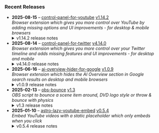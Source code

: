 ### Recent Releases

<!-- RECENT_RELEASES -->
<ul>
<li>
  <strong>2025-08-15</strong> – <a href="https://github.com/insin/control-panel-for-youtube">control-panel-for-youtube</a> <a href="https://github.com/insin/control-panel-for-youtube/releases/tag/v1.14.2">v1.14.2</a>
  <div><em>Browser extension which gives you more control over YouTube by adding missing options and UI improvements - for desktop &amp; mobile browsers</em></div>
  <details><summary>v1.14.2 release notes</summary><h2>Changes</h2>
<ul>
<li>The toolbar button now updates to indicate when the Enabled option is off</li>
<li>Translated the Japanese version of the extension name</li>
<li>Hide new individual Short grid item in Home on desktop</li>
<li>Fixed hiding Upcoming videos in Home on desktop, using the new thumbnail format</li>
<li>Fixed adding CSS when a new tab is left open in the background for a while</li>
</ul>
<h2>Availability</h2>
<p>New versions have to be reviewed and approved for each browser before they're available to install or upgrade to.</p>
<p>This version is available for the following browsers:</p>
<p><a href="https://apps.apple.com/app/id6478456678?platform=mac" title="Safari on macOS" rel="nofollow"><img src="https://private-user-images.githubusercontent.com/226692/407980194-5521baec-f246-4a91-9615-ef602e3743b5.png?jwt=eyJ0eXAiOiJKV1QiLCJhbGciOiJIUzI1NiJ9.eyJpc3MiOiJnaXRodWIuY29tIiwiYXVkIjoicmF3LmdpdGh1YnVzZXJjb250ZW50LmNvbSIsImtleSI6ImtleTUiLCJleHAiOjE3NTUyNzc4NjksIm5iZiI6MTc1NTI3NzU2OSwicGF0aCI6Ii8yMjY2OTIvNDA3OTgwMTk0LTU1MjFiYWVjLWYyNDYtNGE5MS05NjE1LWVmNjAyZTM3NDNiNS5wbmc_WC1BbXotQWxnb3JpdGhtPUFXUzQtSE1BQy1TSEEyNTYmWC1BbXotQ3JlZGVudGlhbD1BS0lBVkNPRFlMU0E1M1BRSzRaQSUyRjIwMjUwODE1JTJGdXMtZWFzdC0xJTJGczMlMkZhd3M0X3JlcXVlc3QmWC1BbXotRGF0ZT0yMDI1MDgxNVQxNzA2MDlaJlgtQW16LUV4cGlyZXM9MzAwJlgtQW16LVNpZ25hdHVyZT00YzExMWY2NDM4NGM4ZmJhY2YxYmY0OWQxYzJlM2I3YmIzNzE2ZjhkZmI0MThhZjYzNzNjZTYxNDgwZGE5Njg5JlgtQW16LVNpZ25lZEhlYWRlcnM9aG9zdCJ9.uDRxs2qrVz1zlfPUuJYPZO3sEjLdU7yrSuDlGcoCcUA" alt="Safari on macOS)" content-type-secured-asset="image/png" secured-asset-link="" style="max-width: 100%;"></a> <a href="https://apps.apple.com/app/id6478456678?platform=iphone" title="Safari on iOS" rel="nofollow"><img src="https://private-user-images.githubusercontent.com/226692/407979936-2370f4ea-3362-4b75-b52d-0e99dcae13f6.png?jwt=eyJ0eXAiOiJKV1QiLCJhbGciOiJIUzI1NiJ9.eyJpc3MiOiJnaXRodWIuY29tIiwiYXVkIjoicmF3LmdpdGh1YnVzZXJjb250ZW50LmNvbSIsImtleSI6ImtleTUiLCJleHAiOjE3NTUyNzc4NjksIm5iZiI6MTc1NTI3NzU2OSwicGF0aCI6Ii8yMjY2OTIvNDA3OTc5OTM2LTIzNzBmNGVhLTMzNjItNGI3NS1iNTJkLTBlOTlkY2FlMTNmNi5wbmc_WC1BbXotQWxnb3JpdGhtPUFXUzQtSE1BQy1TSEEyNTYmWC1BbXotQ3JlZGVudGlhbD1BS0lBVkNPRFlMU0E1M1BRSzRaQSUyRjIwMjUwODE1JTJGdXMtZWFzdC0xJTJGczMlMkZhd3M0X3JlcXVlc3QmWC1BbXotRGF0ZT0yMDI1MDgxNVQxNzA2MDlaJlgtQW16LUV4cGlyZXM9MzAwJlgtQW16LVNpZ25hdHVyZT02MjQyMmMzZWFiNjEzY2YwMDk5YmU5NTdhYjBmNWJkYjc5MDZhNjk4YjRhODU4NDlhN2E4M2ZjNzU5ODEyMGM0JlgtQW16LVNpZ25lZEhlYWRlcnM9aG9zdCJ9.anHnO8O4RmobWpscLbFmJgs_hZrgB4-4wN42Zhpvik8" alt="Safari on iOS" content-type-secured-asset="image/png" secured-asset-link="" style="max-width: 100%;"></a> <a href="https://chromewebstore.google.com/detail/control-panel-for-youtube/lodcanccmfbpjjpnngindkkmiehimile" title="Chrome and Chromium-based browsers" rel="nofollow"><img src="https://private-user-images.githubusercontent.com/226692/307584913-08b44d7b-61d5-49f2-9a76-607eb36fe407.png?jwt=eyJ0eXAiOiJKV1QiLCJhbGciOiJIUzI1NiJ9.eyJpc3MiOiJnaXRodWIuY29tIiwiYXVkIjoicmF3LmdpdGh1YnVzZXJjb250ZW50LmNvbSIsImtleSI6ImtleTUiLCJleHAiOjE3NTUyNzc4NjksIm5iZiI6MTc1NTI3NzU2OSwicGF0aCI6Ii8yMjY2OTIvMzA3NTg0OTEzLTA4YjQ0ZDdiLTYxZDUtNDlmMi05YTc2LTYwN2ViMzZmZTQwNy5wbmc_WC1BbXotQWxnb3JpdGhtPUFXUzQtSE1BQy1TSEEyNTYmWC1BbXotQ3JlZGVudGlhbD1BS0lBVkNPRFlMU0E1M1BRSzRaQSUyRjIwMjUwODE1JTJGdXMtZWFzdC0xJTJGczMlMkZhd3M0X3JlcXVlc3QmWC1BbXotRGF0ZT0yMDI1MDgxNVQxNzA2MDlaJlgtQW16LUV4cGlyZXM9MzAwJlgtQW16LVNpZ25hdHVyZT03ZTU5NjQzZDI1NDdlN2JhMGU2OTdlOTZjM2RkYmI4YjgxOWQxZjM2MzFhYzlhNmI5YzNlNGY5NDBiYmQ5ODk2JlgtQW16LVNpZ25lZEhlYWRlcnM9aG9zdCJ9.Dog5-1aJJEok5htrQSa9BlzyRsygabLx_5TotTyREps" alt="Chrome and Chromium-based browsers" content-type-secured-asset="image/png" secured-asset-link="" style="max-width: 100%;"></a></p>

<h2>Screenshots</h2>
<h3>Toolbar button when the Enabled option is off</h3>
<table>
<thead>
<tr>
<th align="center">Firefox / Chrome etc.</th>
<th align="center">macOS Safari</th>
<th align="center">iOS Safari</th>
</tr>
</thead>
<tbody>
<tr>
<td align="center"><a target="_blank" rel="noopener noreferrer" href="https://private-user-images.githubusercontent.com/226692/478283385-5e44975e-abed-4732-bb39-7eaaa28a5bc2.png?jwt=eyJ0eXAiOiJKV1QiLCJhbGciOiJIUzI1NiJ9.eyJpc3MiOiJnaXRodWIuY29tIiwiYXVkIjoicmF3LmdpdGh1YnVzZXJjb250ZW50LmNvbSIsImtleSI6ImtleTUiLCJleHAiOjE3NTUyNzc4NjksIm5iZiI6MTc1NTI3NzU2OSwicGF0aCI6Ii8yMjY2OTIvNDc4MjgzMzg1LTVlNDQ5NzVlLWFiZWQtNDczMi1iYjM5LTdlYWFhMjhhNWJjMi5wbmc_WC1BbXotQWxnb3JpdGhtPUFXUzQtSE1BQy1TSEEyNTYmWC1BbXotQ3JlZGVudGlhbD1BS0lBVkNPRFlMU0E1M1BRSzRaQSUyRjIwMjUwODE1JTJGdXMtZWFzdC0xJTJGczMlMkZhd3M0X3JlcXVlc3QmWC1BbXotRGF0ZT0yMDI1MDgxNVQxNzA2MDlaJlgtQW16LUV4cGlyZXM9MzAwJlgtQW16LVNpZ25hdHVyZT05YTlhODMzZjc4ZTk5Y2MyODkzODg2OGM1M2FiZjdmNWRlYzM5NTg4NTYyZTBhMWE1YTU1MTcyZmQ5MzViYmRkJlgtQW16LVNpZ25lZEhlYWRlcnM9aG9zdCJ9.0oAF49VCZ_9lXGNGmWYYTbU-W_qIS5EnFcNwJzA8O9A"><img src="https://private-user-images.githubusercontent.com/226692/478283385-5e44975e-abed-4732-bb39-7eaaa28a5bc2.png?jwt=eyJ0eXAiOiJKV1QiLCJhbGciOiJIUzI1NiJ9.eyJpc3MiOiJnaXRodWIuY29tIiwiYXVkIjoicmF3LmdpdGh1YnVzZXJjb250ZW50LmNvbSIsImtleSI6ImtleTUiLCJleHAiOjE3NTUyNzc4NjksIm5iZiI6MTc1NTI3NzU2OSwicGF0aCI6Ii8yMjY2OTIvNDc4MjgzMzg1LTVlNDQ5NzVlLWFiZWQtNDczMi1iYjM5LTdlYWFhMjhhNWJjMi5wbmc_WC1BbXotQWxnb3JpdGhtPUFXUzQtSE1BQy1TSEEyNTYmWC1BbXotQ3JlZGVudGlhbD1BS0lBVkNPRFlMU0E1M1BRSzRaQSUyRjIwMjUwODE1JTJGdXMtZWFzdC0xJTJGczMlMkZhd3M0X3JlcXVlc3QmWC1BbXotRGF0ZT0yMDI1MDgxNVQxNzA2MDlaJlgtQW16LUV4cGlyZXM9MzAwJlgtQW16LVNpZ25hdHVyZT05YTlhODMzZjc4ZTk5Y2MyODkzODg2OGM1M2FiZjdmNWRlYzM5NTg4NTYyZTBhMWE1YTU1MTcyZmQ5MzViYmRkJlgtQW16LVNpZ25lZEhlYWRlcnM9aG9zdCJ9.0oAF49VCZ_9lXGNGmWYYTbU-W_qIS5EnFcNwJzA8O9A" alt="" content-type-secured-asset="image/png" style="max-width: 100%;"></a></td>
<td align="center"><a target="_blank" rel="noopener noreferrer" href="https://private-user-images.githubusercontent.com/226692/478283410-0cbf9092-774f-4403-a3ba-caf0d2d66d22.png?jwt=eyJ0eXAiOiJKV1QiLCJhbGciOiJIUzI1NiJ9.eyJpc3MiOiJnaXRodWIuY29tIiwiYXVkIjoicmF3LmdpdGh1YnVzZXJjb250ZW50LmNvbSIsImtleSI6ImtleTUiLCJleHAiOjE3NTUyNzc4NjksIm5iZiI6MTc1NTI3NzU2OSwicGF0aCI6Ii8yMjY2OTIvNDc4MjgzNDEwLTBjYmY5MDkyLTc3NGYtNDQwMy1hM2JhLWNhZjBkMmQ2NmQyMi5wbmc_WC1BbXotQWxnb3JpdGhtPUFXUzQtSE1BQy1TSEEyNTYmWC1BbXotQ3JlZGVudGlhbD1BS0lBVkNPRFlMU0E1M1BRSzRaQSUyRjIwMjUwODE1JTJGdXMtZWFzdC0xJTJGczMlMkZhd3M0X3JlcXVlc3QmWC1BbXotRGF0ZT0yMDI1MDgxNVQxNzA2MDlaJlgtQW16LUV4cGlyZXM9MzAwJlgtQW16LVNpZ25hdHVyZT0zODI2NDVkZTczMGFjMDNiYzg2YTEwNjg5NGJmYTFiMzkzMTYxOTNlMjNiNTkwMzEzZTMzMjc4MGI5ZmQwYjdmJlgtQW16LVNpZ25lZEhlYWRlcnM9aG9zdCJ9.mIx2YxfDcjQ9LXcPIOIHa4DtL2oUW0VSuMxr8w5VRbA"><img src="https://private-user-images.githubusercontent.com/226692/478283410-0cbf9092-774f-4403-a3ba-caf0d2d66d22.png?jwt=eyJ0eXAiOiJKV1QiLCJhbGciOiJIUzI1NiJ9.eyJpc3MiOiJnaXRodWIuY29tIiwiYXVkIjoicmF3LmdpdGh1YnVzZXJjb250ZW50LmNvbSIsImtleSI6ImtleTUiLCJleHAiOjE3NTUyNzc4NjksIm5iZiI6MTc1NTI3NzU2OSwicGF0aCI6Ii8yMjY2OTIvNDc4MjgzNDEwLTBjYmY5MDkyLTc3NGYtNDQwMy1hM2JhLWNhZjBkMmQ2NmQyMi5wbmc_WC1BbXotQWxnb3JpdGhtPUFXUzQtSE1BQy1TSEEyNTYmWC1BbXotQ3JlZGVudGlhbD1BS0lBVkNPRFlMU0E1M1BRSzRaQSUyRjIwMjUwODE1JTJGdXMtZWFzdC0xJTJGczMlMkZhd3M0X3JlcXVlc3QmWC1BbXotRGF0ZT0yMDI1MDgxNVQxNzA2MDlaJlgtQW16LUV4cGlyZXM9MzAwJlgtQW16LVNpZ25hdHVyZT0zODI2NDVkZTczMGFjMDNiYzg2YTEwNjg5NGJmYTFiMzkzMTYxOTNlMjNiNTkwMzEzZTMzMjc4MGI5ZmQwYjdmJlgtQW16LVNpZ25lZEhlYWRlcnM9aG9zdCJ9.mIx2YxfDcjQ9LXcPIOIHa4DtL2oUW0VSuMxr8w5VRbA" alt="" content-type-secured-asset="image/png" style="max-width: 100%;"></a></td>
<td align="center"><a target="_blank" rel="noopener noreferrer" href="https://private-user-images.githubusercontent.com/226692/478283399-4fbde350-7ad6-4a9b-bde2-950ef083ba26.png?jwt=eyJ0eXAiOiJKV1QiLCJhbGciOiJIUzI1NiJ9.eyJpc3MiOiJnaXRodWIuY29tIiwiYXVkIjoicmF3LmdpdGh1YnVzZXJjb250ZW50LmNvbSIsImtleSI6ImtleTUiLCJleHAiOjE3NTUyNzc4NjksIm5iZiI6MTc1NTI3NzU2OSwicGF0aCI6Ii8yMjY2OTIvNDc4MjgzMzk5LTRmYmRlMzUwLTdhZDYtNGE5Yi1iZGUyLTk1MGVmMDgzYmEyNi5wbmc_WC1BbXotQWxnb3JpdGhtPUFXUzQtSE1BQy1TSEEyNTYmWC1BbXotQ3JlZGVudGlhbD1BS0lBVkNPRFlMU0E1M1BRSzRaQSUyRjIwMjUwODE1JTJGdXMtZWFzdC0xJTJGczMlMkZhd3M0X3JlcXVlc3QmWC1BbXotRGF0ZT0yMDI1MDgxNVQxNzA2MDlaJlgtQW16LUV4cGlyZXM9MzAwJlgtQW16LVNpZ25hdHVyZT05OGYzNWJkNGM1YWNlYzBiM2Y5M2U3ZDkxNDNjMWIwYWU2MDE5M2Q0Y2ZjODY3YTdmZmE1MDc3ODI0YzY0Y2I4JlgtQW16LVNpZ25lZEhlYWRlcnM9aG9zdCJ9.w26IEOMHIz3o31XGbSU8qGuJCdozpVx1xFPOFqJgsrA"><img src="https://private-user-images.githubusercontent.com/226692/478283399-4fbde350-7ad6-4a9b-bde2-950ef083ba26.png?jwt=eyJ0eXAiOiJKV1QiLCJhbGciOiJIUzI1NiJ9.eyJpc3MiOiJnaXRodWIuY29tIiwiYXVkIjoicmF3LmdpdGh1YnVzZXJjb250ZW50LmNvbSIsImtleSI6ImtleTUiLCJleHAiOjE3NTUyNzc4NjksIm5iZiI6MTc1NTI3NzU2OSwicGF0aCI6Ii8yMjY2OTIvNDc4MjgzMzk5LTRmYmRlMzUwLTdhZDYtNGE5Yi1iZGUyLTk1MGVmMDgzYmEyNi5wbmc_WC1BbXotQWxnb3JpdGhtPUFXUzQtSE1BQy1TSEEyNTYmWC1BbXotQ3JlZGVudGlhbD1BS0lBVkNPRFlMU0E1M1BRSzRaQSUyRjIwMjUwODE1JTJGdXMtZWFzdC0xJTJGczMlMkZhd3M0X3JlcXVlc3QmWC1BbXotRGF0ZT0yMDI1MDgxNVQxNzA2MDlaJlgtQW16LUV4cGlyZXM9MzAwJlgtQW16LVNpZ25hdHVyZT05OGYzNWJkNGM1YWNlYzBiM2Y5M2U3ZDkxNDNjMWIwYWU2MDE5M2Q0Y2ZjODY3YTdmZmE1MDc3ODI0YzY0Y2I4JlgtQW16LVNpZ25lZEhlYWRlcnM9aG9zdCJ9.w26IEOMHIz3o31XGbSU8qGuJCdozpVx1xFPOFqJgsrA" height="96" content-type-secured-asset="image/png" style="max-width: 100%; height: auto; max-height: 96px;"></a></td>
</tr>
</tbody>
</table></details>
</li>
<li>
  <strong>2025-08-14</strong> – <a href="https://github.com/insin/control-panel-for-twitter">control-panel-for-twitter</a> <a href="https://github.com/insin/control-panel-for-twitter/releases/tag/v4.14.0">v4.14.0</a>
  <div><em>Browser extension which gives you more control over your Twitter timeline and adds missing features and UI improvements - for desktop and mobile</em></div>
  <details><summary>v4.14.0 release notes</summary><h2>Changes</h2>
<ul>
<li>Added a Bypass age verification option (default: enabled)</li>
<li>Added an option to hide Chat</li>
<li>Fixed Japanese translation for hiding likes in notifications</li>
<li>Fixed hiding the Premium upsell under your own focused Tweets</li>
</ul>
<h2>Availability</h2>
<p>New versions have to be reviewed and approved for each browser before they're available to install or upgrade to.</p>
<p>This version is available for the following browsers:</p>
<p><a href="https://apps.apple.com/app/id1668516167?platform=iphone" title="Safari on iOS" rel="nofollow"><img src="https://private-user-images.githubusercontent.com/226692/407979936-2370f4ea-3362-4b75-b52d-0e99dcae13f6.png?jwt=eyJ0eXAiOiJKV1QiLCJhbGciOiJIUzI1NiJ9.eyJpc3MiOiJnaXRodWIuY29tIiwiYXVkIjoicmF3LmdpdGh1YnVzZXJjb250ZW50LmNvbSIsImtleSI6ImtleTUiLCJleHAiOjE3NTUyNzc4NjksIm5iZiI6MTc1NTI3NzU2OSwicGF0aCI6Ii8yMjY2OTIvNDA3OTc5OTM2LTIzNzBmNGVhLTMzNjItNGI3NS1iNTJkLTBlOTlkY2FlMTNmNi5wbmc_WC1BbXotQWxnb3JpdGhtPUFXUzQtSE1BQy1TSEEyNTYmWC1BbXotQ3JlZGVudGlhbD1BS0lBVkNPRFlMU0E1M1BRSzRaQSUyRjIwMjUwODE1JTJGdXMtZWFzdC0xJTJGczMlMkZhd3M0X3JlcXVlc3QmWC1BbXotRGF0ZT0yMDI1MDgxNVQxNzA2MDlaJlgtQW16LUV4cGlyZXM9MzAwJlgtQW16LVNpZ25hdHVyZT02MjQyMmMzZWFiNjEzY2YwMDk5YmU5NTdhYjBmNWJkYjc5MDZhNjk4YjRhODU4NDlhN2E4M2ZjNzU5ODEyMGM0JlgtQW16LVNpZ25lZEhlYWRlcnM9aG9zdCJ9.anHnO8O4RmobWpscLbFmJgs_hZrgB4-4wN42Zhpvik8" alt="Safari on iOS" content-type-secured-asset="image/png" secured-asset-link="" style="max-width: 100%;"></a>  <a href="https://apps.apple.com/app/id1668516167?platform=mac" title="Safari on macOS" rel="nofollow"><img src="https://private-user-images.githubusercontent.com/226692/407980194-5521baec-f246-4a91-9615-ef602e3743b5.png?jwt=eyJ0eXAiOiJKV1QiLCJhbGciOiJIUzI1NiJ9.eyJpc3MiOiJnaXRodWIuY29tIiwiYXVkIjoicmF3LmdpdGh1YnVzZXJjb250ZW50LmNvbSIsImtleSI6ImtleTUiLCJleHAiOjE3NTUyNzc4NjksIm5iZiI6MTc1NTI3NzU2OSwicGF0aCI6Ii8yMjY2OTIvNDA3OTgwMTk0LTU1MjFiYWVjLWYyNDYtNGE5MS05NjE1LWVmNjAyZTM3NDNiNS5wbmc_WC1BbXotQWxnb3JpdGhtPUFXUzQtSE1BQy1TSEEyNTYmWC1BbXotQ3JlZGVudGlhbD1BS0lBVkNPRFlMU0E1M1BRSzRaQSUyRjIwMjUwODE1JTJGdXMtZWFzdC0xJTJGczMlMkZhd3M0X3JlcXVlc3QmWC1BbXotRGF0ZT0yMDI1MDgxNVQxNzA2MDlaJlgtQW16LUV4cGlyZXM9MzAwJlgtQW16LVNpZ25hdHVyZT00YzExMWY2NDM4NGM4ZmJhY2YxYmY0OWQxYzJlM2I3YmIzNzE2ZjhkZmI0MThhZjYzNzNjZTYxNDgwZGE5Njg5JlgtQW16LVNpZ25lZEhlYWRlcnM9aG9zdCJ9.uDRxs2qrVz1zlfPUuJYPZO3sEjLdU7yrSuDlGcoCcUA" alt="Safari on macOS)" content-type-secured-asset="image/png" secured-asset-link="" style="max-width: 100%;"></a> <a href="https://microsoftedge.microsoft.com/addons/detail/control-panel-for-twitter/foccddlibbeccjiobcnakipdpkjiijjp" title="Edge and Edge Canary on Android" rel="nofollow"><img src="https://user-images.githubusercontent.com/226692/212897573-34b1af0a-dc5a-4aa2-a1e7-ca85d3823f9f.png" alt="Edge and Edge Canary on Android" style="max-width: 100%;"></a></p>

<h2>Screenshots</h2>
<h3>New "Bypass age verification" option</h3>
<a target="_blank" rel="noopener noreferrer" href="https://private-user-images.githubusercontent.com/226692/477902566-3f5ccf22-6338-47c9-8544-27d8785e7a47.png?jwt=eyJ0eXAiOiJKV1QiLCJhbGciOiJIUzI1NiJ9.eyJpc3MiOiJnaXRodWIuY29tIiwiYXVkIjoicmF3LmdpdGh1YnVzZXJjb250ZW50LmNvbSIsImtleSI6ImtleTUiLCJleHAiOjE3NTUyNzc4NjksIm5iZiI6MTc1NTI3NzU2OSwicGF0aCI6Ii8yMjY2OTIvNDc3OTAyNTY2LTNmNWNjZjIyLTYzMzgtNDdjOS04NTQ0LTI3ZDg3ODVlN2E0Ny5wbmc_WC1BbXotQWxnb3JpdGhtPUFXUzQtSE1BQy1TSEEyNTYmWC1BbXotQ3JlZGVudGlhbD1BS0lBVkNPRFlMU0E1M1BRSzRaQSUyRjIwMjUwODE1JTJGdXMtZWFzdC0xJTJGczMlMkZhd3M0X3JlcXVlc3QmWC1BbXotRGF0ZT0yMDI1MDgxNVQxNzA2MDlaJlgtQW16LUV4cGlyZXM9MzAwJlgtQW16LVNpZ25hdHVyZT00N2EwYjQ2NTA3NGQzZWI2OGRmYjVlYTVjODExNmFiODY0ODVmZDQ5MzI4OTFmOWE5ODQyNzFlODRkOGY0NDEyJlgtQW16LVNpZ25lZEhlYWRlcnM9aG9zdCJ9._McigZoijoQU8OPozz53Y8AM7eb2o9o5Hkp1U0XlY_o"><img width="816" height="172" alt="Screenshot 2025-08-14 at 5 49 46 pm" src="https://private-user-images.githubusercontent.com/226692/477902566-3f5ccf22-6338-47c9-8544-27d8785e7a47.png?jwt=eyJ0eXAiOiJKV1QiLCJhbGciOiJIUzI1NiJ9.eyJpc3MiOiJnaXRodWIuY29tIiwiYXVkIjoicmF3LmdpdGh1YnVzZXJjb250ZW50LmNvbSIsImtleSI6ImtleTUiLCJleHAiOjE3NTUyNzc4NjksIm5iZiI6MTc1NTI3NzU2OSwicGF0aCI6Ii8yMjY2OTIvNDc3OTAyNTY2LTNmNWNjZjIyLTYzMzgtNDdjOS04NTQ0LTI3ZDg3ODVlN2E0Ny5wbmc_WC1BbXotQWxnb3JpdGhtPUFXUzQtSE1BQy1TSEEyNTYmWC1BbXotQ3JlZGVudGlhbD1BS0lBVkNPRFlMU0E1M1BRSzRaQSUyRjIwMjUwODE1JTJGdXMtZWFzdC0xJTJGczMlMkZhd3M0X3JlcXVlc3QmWC1BbXotRGF0ZT0yMDI1MDgxNVQxNzA2MDlaJlgtQW16LUV4cGlyZXM9MzAwJlgtQW16LVNpZ25hdHVyZT00N2EwYjQ2NTA3NGQzZWI2OGRmYjVlYTVjODExNmFiODY0ODVmZDQ5MzI4OTFmOWE5ODQyNzFlODRkOGY0NDEyJlgtQW16LVNpZ25lZEhlYWRlcnM9aG9zdCJ9._McigZoijoQU8OPozz53Y8AM7eb2o9o5Hkp1U0XlY_o" content-type-secured-asset="image/png" style="max-width: 100%; height: auto; max-height: 172px;"></a>
<h2>Donate</h2>
<p>Support Control Panel for Twitter development with a tip:</p>
<p><a href="https://ko-fi.com/jbscript" rel="nofollow"><img src="https://private-user-images.githubusercontent.com/226692/330361609-c318a7d3-695e-448d-af15-ef0b934ae168.png?jwt=eyJ0eXAiOiJKV1QiLCJhbGciOiJIUzI1NiJ9.eyJpc3MiOiJnaXRodWIuY29tIiwiYXVkIjoicmF3LmdpdGh1YnVzZXJjb250ZW50LmNvbSIsImtleSI6ImtleTUiLCJleHAiOjE3NTUyNzc4NjksIm5iZiI6MTc1NTI3NzU2OSwicGF0aCI6Ii8yMjY2OTIvMzMwMzYxNjA5LWMzMThhN2QzLTY5NWUtNDQ4ZC1hZjE1LWVmMGI5MzRhZTE2OC5wbmc_WC1BbXotQWxnb3JpdGhtPUFXUzQtSE1BQy1TSEEyNTYmWC1BbXotQ3JlZGVudGlhbD1BS0lBVkNPRFlMU0E1M1BRSzRaQSUyRjIwMjUwODE1JTJGdXMtZWFzdC0xJTJGczMlMkZhd3M0X3JlcXVlc3QmWC1BbXotRGF0ZT0yMDI1MDgxNVQxNzA2MDlaJlgtQW16LUV4cGlyZXM9MzAwJlgtQW16LVNpZ25hdHVyZT1lZjc0OThlYTA4M2Q5OTE3OGZkY2UxOGFiMTYwOGE4MzQ5MjhiZjlhZmRmYjJhMzM0MzVjNjUxZmY3YWI3N2Q1JlgtQW16LVNpZ25lZEhlYWRlcnM9aG9zdCJ9.tb6oWbaZky-SzgYnNaWsuGGkugynPcsJfIQ-yO0BeY8" alt="Support me on Ko-fi" content-type-secured-asset="image/png" secured-asset-link="" style="max-width: 100%;"></a></p></details>
</li>
<li>
  <strong>2025-06-16</strong> – <a href="https://github.com/insin/ai-overview-hider-for-google">ai-overview-hider-for-google</a> <a href="https://github.com/insin/ai-overview-hider-for-google/releases/tag/v1.0.9">v1.0.9</a>
  <div><em>Browser extension which hides the AI Overview section in Google search results on desktop and mobile browsers</em></div>
  <details><summary>v1.0.9 release notes</summary><p>Visit the <a href="https://soitis.dev/ai-overview-hider-for-google" rel="nofollow">AI Overview Hider for Google website</a> for installation links, more information about the extension, and FAQs. Follow <a href="https://bsky.app/profile/soitis.dev" rel="nofollow">@soitis.dev</a> on Bluesky for updates.</p>
<h2>Changes</h2>
<ul>
<li>Fixed hiding AI Overview inline with other search results on desktop</li>
</ul>
<h2>Availability</h2>

<p>This version is available for the following browsers:</p>
<p><a href="https://apps.apple.com/app/ai-overview-hider-for-google/id6739935376?platform=mac" title="Safari on macOS" rel="nofollow"><img src="https://private-user-images.githubusercontent.com/226692/407980194-5521baec-f246-4a91-9615-ef602e3743b5.png?jwt=eyJ0eXAiOiJKV1QiLCJhbGciOiJIUzI1NiJ9.eyJpc3MiOiJnaXRodWIuY29tIiwiYXVkIjoicmF3LmdpdGh1YnVzZXJjb250ZW50LmNvbSIsImtleSI6ImtleTUiLCJleHAiOjE3NTUyNzc4NjksIm5iZiI6MTc1NTI3NzU2OSwicGF0aCI6Ii8yMjY2OTIvNDA3OTgwMTk0LTU1MjFiYWVjLWYyNDYtNGE5MS05NjE1LWVmNjAyZTM3NDNiNS5wbmc_WC1BbXotQWxnb3JpdGhtPUFXUzQtSE1BQy1TSEEyNTYmWC1BbXotQ3JlZGVudGlhbD1BS0lBVkNPRFlMU0E1M1BRSzRaQSUyRjIwMjUwODE1JTJGdXMtZWFzdC0xJTJGczMlMkZhd3M0X3JlcXVlc3QmWC1BbXotRGF0ZT0yMDI1MDgxNVQxNzA2MDlaJlgtQW16LUV4cGlyZXM9MzAwJlgtQW16LVNpZ25hdHVyZT00YzExMWY2NDM4NGM4ZmJhY2YxYmY0OWQxYzJlM2I3YmIzNzE2ZjhkZmI0MThhZjYzNzNjZTYxNDgwZGE5Njg5JlgtQW16LVNpZ25lZEhlYWRlcnM9aG9zdCJ9.uDRxs2qrVz1zlfPUuJYPZO3sEjLdU7yrSuDlGcoCcUA" alt="Safari on macOS)" content-type-secured-asset="image/png" secured-asset-link="" style="max-width: 100%;"></a> <a href="https://apps.apple.com/app/ai-overview-hider-for-google/id6739935376?platform=iphone" title="Safari on iOS" rel="nofollow"><img src="https://private-user-images.githubusercontent.com/226692/407979936-2370f4ea-3362-4b75-b52d-0e99dcae13f6.png?jwt=eyJ0eXAiOiJKV1QiLCJhbGciOiJIUzI1NiJ9.eyJpc3MiOiJnaXRodWIuY29tIiwiYXVkIjoicmF3LmdpdGh1YnVzZXJjb250ZW50LmNvbSIsImtleSI6ImtleTUiLCJleHAiOjE3NTUyNzc4NjksIm5iZiI6MTc1NTI3NzU2OSwicGF0aCI6Ii8yMjY2OTIvNDA3OTc5OTM2LTIzNzBmNGVhLTMzNjItNGI3NS1iNTJkLTBlOTlkY2FlMTNmNi5wbmc_WC1BbXotQWxnb3JpdGhtPUFXUzQtSE1BQy1TSEEyNTYmWC1BbXotQ3JlZGVudGlhbD1BS0lBVkNPRFlMU0E1M1BRSzRaQSUyRjIwMjUwODE1JTJGdXMtZWFzdC0xJTJGczMlMkZhd3M0X3JlcXVlc3QmWC1BbXotRGF0ZT0yMDI1MDgxNVQxNzA2MDlaJlgtQW16LUV4cGlyZXM9MzAwJlgtQW16LVNpZ25hdHVyZT02MjQyMmMzZWFiNjEzY2YwMDk5YmU5NTdhYjBmNWJkYjc5MDZhNjk4YjRhODU4NDlhN2E4M2ZjNzU5ODEyMGM0JlgtQW16LVNpZ25lZEhlYWRlcnM9aG9zdCJ9.anHnO8O4RmobWpscLbFmJgs_hZrgB4-4wN42Zhpvik8" alt="Safari on iOS" content-type-secured-asset="image/png" secured-asset-link="" style="max-width: 100%;"></a> <a href="https://addons.mozilla.org/en-GB/firefox/addon/ai-overview-hider-for-google/" title="Firefox and Firefox for Android" rel="nofollow"><img src="https://private-user-images.githubusercontent.com/226692/399291296-c994c949-1101-4fcc-a8c3-a8d644ffc883.png?jwt=eyJ0eXAiOiJKV1QiLCJhbGciOiJIUzI1NiJ9.eyJpc3MiOiJnaXRodWIuY29tIiwiYXVkIjoicmF3LmdpdGh1YnVzZXJjb250ZW50LmNvbSIsImtleSI6ImtleTUiLCJleHAiOjE3NTUyNzc4NjksIm5iZiI6MTc1NTI3NzU2OSwicGF0aCI6Ii8yMjY2OTIvMzk5MjkxMjk2LWM5OTRjOTQ5LTExMDEtNGZjYy1hOGMzLWE4ZDY0NGZmYzg4My5wbmc_WC1BbXotQWxnb3JpdGhtPUFXUzQtSE1BQy1TSEEyNTYmWC1BbXotQ3JlZGVudGlhbD1BS0lBVkNPRFlMU0E1M1BRSzRaQSUyRjIwMjUwODE1JTJGdXMtZWFzdC0xJTJGczMlMkZhd3M0X3JlcXVlc3QmWC1BbXotRGF0ZT0yMDI1MDgxNVQxNzA2MDlaJlgtQW16LUV4cGlyZXM9MzAwJlgtQW16LVNpZ25hdHVyZT04YjgyYWQ0YjlhZDg4NGNhY2UxZjNiZTBlOTFjYmYzZjBiOGE2Yzk1OWI3NjU3MDZiZWRjYjIzMmNiNGVjMGEzJlgtQW16LVNpZ25lZEhlYWRlcnM9aG9zdCJ9.i-D55QWTAbm93_BSLfgORw_a4akJUM5i5rm5sEX-QIc" alt="Firefox and Firefox for Android" content-type-secured-asset="image/png" secured-asset-link="" style="max-width: 100%;"></a> <a href="https://chromewebstore.google.com/detail/ai-overview-hider-for-goo/foobohnghnhkmgpglaefdnbcjkenjpgi" title="Chrome and Chromium-based browsers" rel="nofollow"><img src="https://private-user-images.githubusercontent.com/226692/399071033-5e1c67cd-086c-415b-b055-267df80d6c13.png?jwt=eyJ0eXAiOiJKV1QiLCJhbGciOiJIUzI1NiJ9.eyJpc3MiOiJnaXRodWIuY29tIiwiYXVkIjoicmF3LmdpdGh1YnVzZXJjb250ZW50LmNvbSIsImtleSI6ImtleTUiLCJleHAiOjE3NTUyNzc4NjksIm5iZiI6MTc1NTI3NzU2OSwicGF0aCI6Ii8yMjY2OTIvMzk5MDcxMDMzLTVlMWM2N2NkLTA4NmMtNDE1Yi1iMDU1LTI2N2RmODBkNmMxMy5wbmc_WC1BbXotQWxnb3JpdGhtPUFXUzQtSE1BQy1TSEEyNTYmWC1BbXotQ3JlZGVudGlhbD1BS0lBVkNPRFlMU0E1M1BRSzRaQSUyRjIwMjUwODE1JTJGdXMtZWFzdC0xJTJGczMlMkZhd3M0X3JlcXVlc3QmWC1BbXotRGF0ZT0yMDI1MDgxNVQxNzA2MDlaJlgtQW16LUV4cGlyZXM9MzAwJlgtQW16LVNpZ25hdHVyZT03YmZlZDdhNDI5OTJiMTVjNTFmMWU4ODE0OTM5MmUxMjg1NDU4ZGFmNTg3NDNmOWVkZWJhMmUwNmIzOGQ0YTM4JlgtQW16LVNpZ25lZEhlYWRlcnM9aG9zdCJ9.2ueo_l4hBpu7zgS66GfXcMYdGlt_cZANfRE8R5wne28" alt="Chrome and Chromium-based browsers" content-type-secured-asset="image/png" secured-asset-link="" style="max-width: 100%;"></a> <a href="https://microsoftedge.microsoft.com/addons/detail/ai-overview-hider-for-goo/kgnepepbdpcpjkkhomocmpohgocijgkf" title="Edge and Edge Canary on Android" rel="nofollow"><img src="https://private-user-images.githubusercontent.com/226692/399472874-649d0e77-de48-47ce-a856-db02703929cb.png?jwt=eyJ0eXAiOiJKV1QiLCJhbGciOiJIUzI1NiJ9.eyJpc3MiOiJnaXRodWIuY29tIiwiYXVkIjoicmF3LmdpdGh1YnVzZXJjb250ZW50LmNvbSIsImtleSI6ImtleTUiLCJleHAiOjE3NTUyNzc4NjksIm5iZiI6MTc1NTI3NzU2OSwicGF0aCI6Ii8yMjY2OTIvMzk5NDcyODc0LTY0OWQwZTc3LWRlNDgtNDdjZS1hODU2LWRiMDI3MDM5MjljYi5wbmc_WC1BbXotQWxnb3JpdGhtPUFXUzQtSE1BQy1TSEEyNTYmWC1BbXotQ3JlZGVudGlhbD1BS0lBVkNPRFlMU0E1M1BRSzRaQSUyRjIwMjUwODE1JTJGdXMtZWFzdC0xJTJGczMlMkZhd3M0X3JlcXVlc3QmWC1BbXotRGF0ZT0yMDI1MDgxNVQxNzA2MDlaJlgtQW16LUV4cGlyZXM9MzAwJlgtQW16LVNpZ25hdHVyZT1jZTZiNTczMzE4NWNkYjc2YTM1ZWQ5YWJiMmMyM2JkNjYzZjFkODFhY2U4YmY3MDg0MDRhNDE1NDlhZGQ4Y2U3JlgtQW16LVNpZ25lZEhlYWRlcnM9aG9zdCJ9.vk6v5FHzkBuoY-kz14xoAirqolck9ikJ1kw0aDXc9C4" alt="Edge and Edge Canary on Android" content-type-secured-asset="image/png" secured-asset-link="" style="max-width: 100%;"></a></p>
<h2>Donate</h2>
<p>Support AI Overview Hider for Google development with a tip:</p>
<p><a href="https://ko-fi.com/jbscript" rel="nofollow"><img src="https://private-user-images.githubusercontent.com/226692/330361609-c318a7d3-695e-448d-af15-ef0b934ae168.png?jwt=eyJ0eXAiOiJKV1QiLCJhbGciOiJIUzI1NiJ9.eyJpc3MiOiJnaXRodWIuY29tIiwiYXVkIjoicmF3LmdpdGh1YnVzZXJjb250ZW50LmNvbSIsImtleSI6ImtleTUiLCJleHAiOjE3NTUyNzc4NjksIm5iZiI6MTc1NTI3NzU2OSwicGF0aCI6Ii8yMjY2OTIvMzMwMzYxNjA5LWMzMThhN2QzLTY5NWUtNDQ4ZC1hZjE1LWVmMGI5MzRhZTE2OC5wbmc_WC1BbXotQWxnb3JpdGhtPUFXUzQtSE1BQy1TSEEyNTYmWC1BbXotQ3JlZGVudGlhbD1BS0lBVkNPRFlMU0E1M1BRSzRaQSUyRjIwMjUwODE1JTJGdXMtZWFzdC0xJTJGczMlMkZhd3M0X3JlcXVlc3QmWC1BbXotRGF0ZT0yMDI1MDgxNVQxNzA2MDlaJlgtQW16LUV4cGlyZXM9MzAwJlgtQW16LVNpZ25hdHVyZT1lZjc0OThlYTA4M2Q5OTE3OGZkY2UxOGFiMTYwOGE4MzQ5MjhiZjlhZmRmYjJhMzM0MzVjNjUxZmY3YWI3N2Q1JlgtQW16LVNpZ25lZEhlYWRlcnM9aG9zdCJ9.tb6oWbaZky-SzgYnNaWsuGGkugynPcsJfIQ-yO0BeY8" alt="Support me on Ko-fi" content-type-secured-asset="image/png" secured-asset-link="" style="max-width: 100%;"></a></p></details>
</li>
<li>
  <strong>2025-02-13</strong> – <a href="https://github.com/insin/obs-bounce">obs-bounce</a> <a href="https://github.com/insin/obs-bounce/releases/tag/v1.3">v1.3</a>
  <div><em>OBS script to bounce a scene item around, DVD logo style or throw &amp; bounce with physics</em></div>
  <details><summary>v1.3 release notes</summary><ul>
<li>Added colour changing on bounces to DVD Bounce (enabled by default, requires a Color Correction filter on the source)</li>
<li>Changed initial DVD Bounce direction to always be random</li>
<li>Changed defaults:
<ul>
<li>Auto start/stop on scene change is now enabled by default</li>
<li>Lowered the default DVD bounce speed now color changing makes it more "interesting" to watch</li>
</ul>
</li>
<li>Fixed Throw &amp; Bounce not restarting if x and y velocity hit 0 in the same frame</li>
<li>Fixed using the wrong event for cleanup on OBS exit</li>
<li>Fixed getting the scene item multiple times when toggling</li>
<li>Use obs.script_log() for logging instead of print()</li>
</ul></details>
</li>
<li>
  <strong>2025-01-10</strong> – <a href="https://github.com/insin/astro-lazy-youtube-embed">astro-lazy-youtube-embed</a> <a href="https://github.com/insin/astro-lazy-youtube-embed/releases/tag/v0.5.4">v0.5.4</a>
  <div><em>Embed YouTube videos with a static placeholder which only embeds when you click</em></div>
  <details><summary>v0.5.4 release notes</summary><h3>Changed</h3>
<ul>
<li>Add missing shadow to the SVG in the "Watch on YouTube" link and reduce its size</li>
</ul></details>
</li>
</ul>
<!-- /RECENT_RELEASES -->
